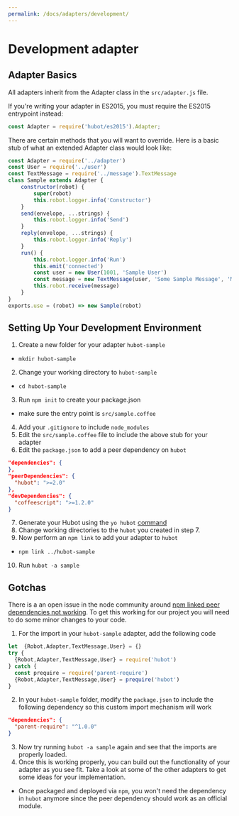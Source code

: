 ```yaml
---
permalink: /docs/adapters/development/
---
```


# Development adapter

## Adapter Basics

All adapters inherit from the Adapter class in the `src/adapter.js` file.

If you're writing your adapter in ES2015, you must require the ES2015 entrypoint instead:

```javascript
const Adapter = require('hubot/es2015').Adapter;
```

There are certain methods that you will want to override.  Here is a basic stub of what an extended Adapter class would look like:

```javascript
const Adapter = require('../adapter')
const User = require('../user')
const TextMessage = require('../message').TextMessage
class Sample extends Adapter {
    constructor(robot) {
        super(robot)
        this.robot.logger.info('Constructor')
    }
    send(envelope, ...strings) {
        this.robot.logger.info('Send')
    }
    reply(envelope, ...strings) {
        this.robot.logger.info('Reply')
    }
    run() {
        this.robot.logger.info('Run')
        this.emit('connected')
        const user = new User(1001, 'Sample User')
        const message = new TextMessage(user, 'Some Sample Message', 'MSG-001')
        this.robot.receive(message)
    }
}
exports.use = (robot) => new Sample(robot)
```

## Setting Up Your Development Environment

1. Create a new folder for your adapter `hubot-sample`
  - `mkdir hubot-sample`
2. Change your working directory to `hubot-sample`
  - `cd hubot-sample`
3. Run `npm init` to create your package.json
  - make sure the entry point is `src/sample.coffee`
4. Add your `.gitignore` to include `node_modules`
5. Edit the `src/sample.coffee` file to include the above stub for your adapter
6. Edit the `package.json` to add a peer dependency on `hubot`

  ```json
  "dependencies": {
  },
  "peerDependencies": {
    "hubot": ">=2.0"
  },
  "devDependencies": {
    "coffeescript": ">=1.2.0"
  }
  ```

7. Generate your Hubot using the `yo hubot` [command](https://hubot.github.com/docs/)
8. Change working directories to the `hubot` you created in step 7.
9. Now perform an `npm link` to add your adapter to `hubot`
  - `npm link ../hubot-sample`
10. Run `hubot -a sample`

## Gotchas

There is a an open issue in the node community around [npm linked peer dependencies not working](https://github.com/npm/npm/issues/5875). To get this working for our project you will need to do some minor changes to your code.

1. For the import in your `hubot-sample` adapter, add the following code

  ```javascript
  let  {Robot,Adapter,TextMessage,User} = {}
  try {
    {Robot,Adapter,TextMessage,User} = require('hubot')
  } catch {
    const prequire = require('parent-require')
    {Robot,Adapter,TextMessage,User} = prequire('hubot')
  }
  ```
2. In your `hubot-sample` folder, modify the `package.json` to include the following dependency so this custom import mechanism will work

  ```json
  "dependencies": {
    "parent-require": "^1.0.0"
  }
  ```
3. Now try running `hubot -a sample` again and see that the imports are properly loaded.
4. Once this is working properly, you can build out the functionality of your adapter as you see fit.  Take a look at some of the other adapters to get some ideas for your implementation.
  - Once packaged and deployed via `npm`, you won't need the dependency in `hubot` anymore since the peer dependency should work as an official module.
